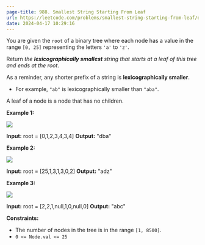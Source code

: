 ```yaml
---
page-title: 988. Smallest String Starting From Leaf
url: https://leetcode.com/problems/smallest-string-starting-from-leaf/description/?envType=daily-question&envId=2024-04-17
date: 2024-04-17 10:29:16
---
```

You are given the `root` of a binary tree where each node has a value in the range `[0, 25]` representing the letters `'a'` to `'z'`.

Return *the **lexicographically smallest** string that starts at a leaf of this tree and ends at the root*.

As a reminder, any shorter prefix of a string is **lexicographically smaller**.

-   For example, `"ab"` is lexicographically smaller than `"aba"`.

A leaf of a node is a node that has no children.

**Example 1:**

![](https://assets.leetcode.com/uploads/2019/01/30/tree1.png)

**Input:** root = \[0,1,2,3,4,3,4\]
**Output:** "dba"

**Example 2:**

![](https://assets.leetcode.com/uploads/2019/01/30/tree2.png)

**Input:** root = \[25,1,3,1,3,0,2\]
**Output:** "adz"

**Example 3:**

![](https://assets.leetcode.com/uploads/2019/02/01/tree3.png)

**Input:** root = \[2,2,1,null,1,0,null,0\]
**Output:** "abc"

**Constraints:**

-   The number of nodes in the tree is in the range `[1, 8500]`.
-   `0 <= Node.val <= 25`